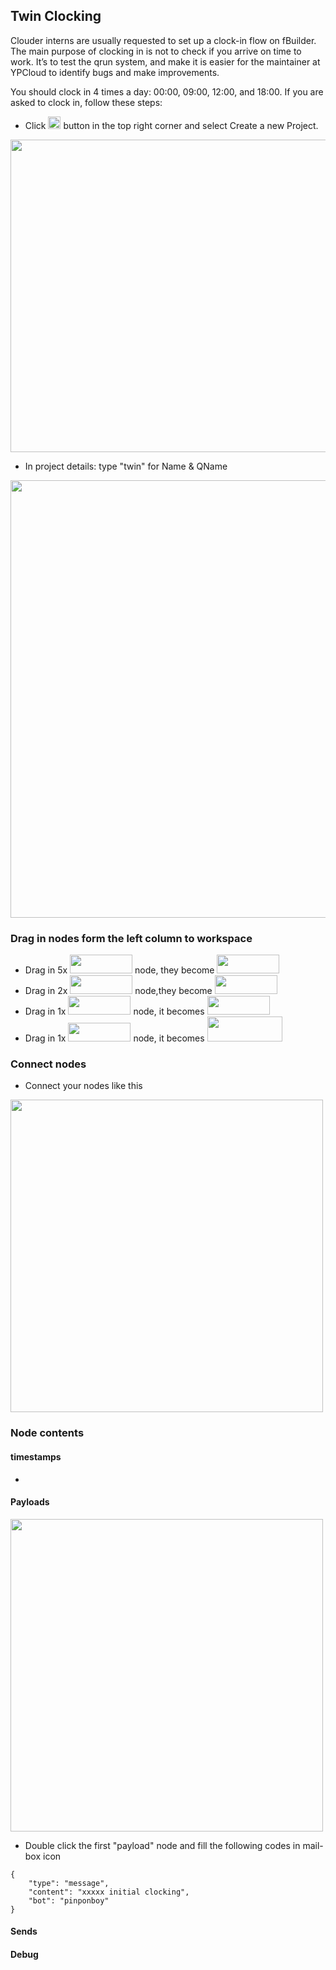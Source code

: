 ## Twin Clocking
Clouder interns are usually requested to set up a clock-in flow on fBuilder. The main purpose of clocking in is not to check if you arrive on time to work. It’s to test the qrun system, and make it is easier for the maintainer at YPCloud to identify bugs and make improvements. 

You should clock in 4 times a day: 00:00, 09:00, 12:00, and 18:00. 
If you are asked to clock in, follow these steps: 

* Click <img src="https://i.imgur.com/66dK5wO.png" width=20 height=20> button in the top right corner and select Create a new Project. 
<img src="https://i.imgur.com/i8YrWeI.jpg" width=1000 height=500>

* In project details: type "twin" for Name & QName
<img src="https://i.imgur.com/dgwFKdL.png" width=700 height=700>

### Drag in nodes form the left column to workspace

* Drag in 5x <img src="https://i.imgur.com/dcq5SnC.png" width=100 height=30> node, they become <img src="https://i.imgur.com/UOdTwVI.png" width=100 height=30>
* Drag in 2x <img src="https://i.imgur.com/Qzisc1K.png" width=100 height=30> node,they become <img src="https://i.imgur.com/hpUnuGs.png" width=100 height=30>
* Drag in 1x <img src="https://i.imgur.com/1664YQI.png" width=100 height=30> node, it becomes <img src="https://i.imgur.com/BUNoE2p.png" width=100 height=30>
* Drag in 1x <img src="https://i.imgur.com/6vCZIev.png" width=100 height=30> node, it becomes <img src="https://i.imgur.com/ocPKneJ.png" width=120 height=40>
 
 ### Connect nodes
 
* Connect your nodes like this
<img src="https://i.imgur.com/uDfxHLv.png" width=500 height=500>
 
### Node contents
#### timestamps
*
#### Payloads
<img src="https://i.imgur.com/1M8lEsY.png" width=500 height=500> 

* Double click the first "payload" node and fill the following codes in mail-box icon

```
{
    "type": "message", 
    "content": "xxxxx initial clocking", 
    "bot": "pinponboy"
}
```
#### Sends
#### Debug

